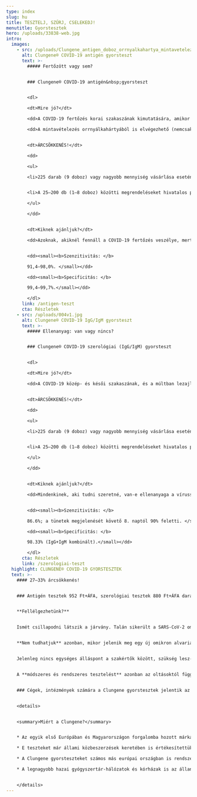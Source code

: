 ```yaml
---
type: index
slug: hu
title: TESZTELJ, SZŰRJ, CSELEKEDJ!
menutitle: Gyorstesztek
hero: /uploads/33838-web.jpg
intro:
  images:
    - src: /uploads/Clungene_antigen_doboz_orrnyalkahartya_mintavetelezes.jpg
      alt: Clungene® COVID-19 antigén gyorsteszt
      text: >-
        ##### Fertőzött vagy sem?


        ### Clungene® COVID-19 antigén&nbsp;gyorsteszt


        <dl>

        <dt>Mire jó?</dt>

        <dd>A COVID-19 fertőzés korai szakaszának kimutatására, amikor a fertőzött maga is a legnagyobb eséllyel fertőzőképes. <b>A teszt az új, omikron variánst és annak alváltozatait is kimutatja.</b></dd>

        <dd>A mintavételezés orrnyálkahártyából is elvégezhető (nemcsak orr-, vagy száj-garatnyálkahártyából)!</dd>


        <dt>ÁRCSÖKKENÉS!</dt>

        <dd>

        <ul>

        <li>225 darab (9 doboz) vagy nagyobb mennyiség vásárlása esetén az ár <s>1425 Ft + 5% ÁFA</s> helyett csak 952 Ft + 5% ÁFA!</li>


        <li>A 25–200 db (1–8 doboz) közötti megrendeléseket hivatalos partnerünk, a <a href="https://medexim.hu/product/clungene-covid-19-antigen-gyorsteszt-25db-kozvetlenul-a-virus-jelenletet-mutatja-ki/" rel="external noopener" target="_blank">medexim.hu</a> szolgálja ki.</li>

        </ul>

        </dd>


        <dt>Kiknek ajánljuk?</dt>

        <dd>Azoknak, akiknél fennáll a COVID-19 fertőzés veszélye, mert igazolt fertőzöttel találkoztak, illetve mert tüneteket tapasztalnak. Antigén gyorsteszttel nagyobb közösségek idő- és költséghatékony rendszeres szűrése is megvalósítható. Emellett minden olyan esetben alkalmazható, ha az eredmény ismerete sürgős.</dd>


        <dd><small><b>Szenzitivitás: </b>

        91,4–98,0%. </small></dd>

        <dd><small><b>Specificitás: </b>

        99,4–99,7%.</small></dd>

        </dl>
      link: /antigen-teszt
      cta: Részletek
    - src: /uploads/004v1.jpg
      alt: Clungene® COVID-19 IgG/IgM gyorsteszt
      text: >-
        ##### Ellenanyag: van vagy nincs?


        ### Clungene® COVID-19 szerológiai (IgG/IgM) gyorsteszt


        <dl>

        <dt>Mire jó?</dt>

        <dd>A COVID-19 közép- és késői szakaszának, és a múltban lezajlott fertőzés azonosítására. Kimutatja a védőoltás hatására termelődő IgG ellenanyagot is.</dd>


        <dt>ÁRCSÖKKENÉS!</dt>

        <dd>

        <ul>

        <li>225 darab (9 doboz) vagy nagyobb mennyiség vásárlása esetén az ár <s>1210 Ft + 5% ÁFA</s> helyett csak 880 Ft + 5% ÁFA!</li>


        <li>A 25–200 db (1–8 doboz) közötti megrendeléseket hivatalos partnerünk, a <a href="https://medexim.hu/product/clungene-covid-19-igg-igm-gyorsteszt-25-x-1-db-a-szervezetunk-altal-termelt-igm-es-igg-ellenanyagok-kimutatasara-alkalmas-gyorsteszt-masolat/" rel="external noopener" target="_blank">medexim.hu</a> szolgálja ki.</li>

        </ul>

        </dd>


        <dt>Kiknek ajánljuk?</dt>

        <dd>Mindenkinek, aki tudni szeretné, van-e ellenanyaga a vírussal szemben, függetlenül attól, hogy az fertőzés, vagy vakcina hatására képződött. Az ellenanyag megléte utal a szervezet védettségére.  Szerológiai gyorsteszttel nagyobb közösségek idő- és költséghatékony rendszeres szűrése is megvalósítható.</dd>


        <dd><small><b>Szenzitivitás: </b>

        86.6%; a tünetek megjelenését követő 8. naptól 90% feletti. </small></dd>

        <dd><small><b>Specificitás: </b>

        98.33% (IgG+IgM kombinált).</small></dd>

        </dl>
      cta: Részletek
      link: /szerologiai-teszt
  highlight: CLUNGENE® COVID-19 GYORSTESZTEK
  text: >-
    #### 27–33% árcsökkenés!


    ### Antigén tesztek 952 Ft+ÁFA, szerológiai tesztek 880 Ft+ÁFA darabártól


    **Fellélgezhetünk?**


    Ismét csillapodni látszik a járvány. Talán sikerült a SARS-CoV-2 omikron variánsa által okozott újabb hullámot átvészelnünk a nélkül, hogy az egészségügy túlterhelődött volna, s hogy szigorú korlátozásokat kellett volna bevezetni.


    **Nem tudhatjuk** azonban, mikor jelenik meg egy új omikron alvariáns, vagy egy teljesen új változat, amely ismét nagy pusztítást végez. 


    Jelenleg nincs egységes álláspont a szakértők között, szükség lesz-e a meglévő vakcinák további dózisaira, és azt sem tudhatjuk, mikor lesznek hozzáférhetőek a jelenlegieknél korszerűbb, tartósabb hatású oltóanyagok. 


    A **módszeres és rendszeres tesztelést** azonban az oltásoktól függetlenül sem szabad abbahagyni! **Minél több embert tesztelünk le, annál több fertőzöttet azonosítunk** – s annál nagyobb eséllyel tudjuk megakadályozni a járványgócok kialakulását. Ha pedig ezt megtesszük, a jövőben talán már nem követel annyi áldozatot a COVID-19, mint amennyit az eddigi hullámok alatt követelt.


    ### Cégek, intézmények számára a Clungene gyorstesztek jelentik az olcsó és hatékony megoldást a módszeres és rendszeres teszteléshez!


    <details>


    <summary>Miért a Clungene?</summary>


    * Az egyik első Európában és Magyarországon forgalomba hozott márkáról van szó – a Clungene tesztek beváltották a hozzájuk fűzött reményeket.

    * E teszteket már állami közbeszerzések keretében is értékesítettük.

    * A Clungene gyorsteszteket számos más európai országban is rendszeresen használják.

    * A legnagyobb hazai gyógyszertár-hálózatok és kórházak is az állandó vevőink közt vannak.


    </details>
---
```

